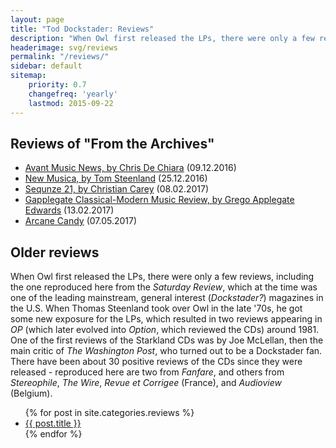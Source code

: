 ```yaml
---
layout: page
title: "Tod Dockstader: Reviews"
description: "When Owl first released the LPs, there were only a few reviews. When Thomas Steenland took over Owl in the late '70s, he got some new exposure for the LPs, abd one of the first reviews of the Starkland CDs was by Joe McLellan, then the main critic of The Washington Post, who turned out to be a Dockstader fan."
headerimage: svg/reviews
permalink: "/reviews/"
sidebar: default
sitemap:
    priority: 0.7
    changefreq: 'yearly'
    lastmod: 2015-09-22
---
```


Reviews of "From the Archives"
------------------------------

<ul>
    <li><a href="https://avantmusicnews.com/2016/12/09/todd-dockstader-from-the-archives-starkland-st226/">Avant Music News, by Chris De Chiara</a> (09.12.2016)</li>
    <li><a href="https://www.newmusicusa.org/projects/tod-dockstader-from-the-archives/">New Musica, by Tom Steenland</a> (25.12.2016)</li>
    <li><a href="http://www.sequenza21.com/cdreviews/2017/02/tod-dockstader-from-the-archives-starkland/">Sequnze 21, by Christian Carey</a> (08.02.2017)</li>
    <li><a href="https://classicalmodernmusic.blogspot.com/2017/02/tod-dockstader-from-archives.html">Gapplegate Classical-Modern Music Review, by Grego Applegate Edwards</a> (13.02.2017)</li>
    <li><a href="https://arcanecandy.com/2017/05/07/tod-dockstader-from-the-archives/">Arcane Candy</a> (07.05.2017)</li>
</ul>

Older reviews
-------------

When Owl first released the LPs, there were only a few reviews, including the one reproduced here from the *Saturday Review*, which at the time was one of  the leading mainstream, general interest (*Dockstader?*) magazines in the U.S. When Thomas Steenland took over Owl in the late '70s, he got some new exposure for the LPs, which resulted in two reviews appearing in *OP* (which later evolved into *Option*, which reviewed the CDs) around 1981. One of the first reviews of the Starkland CDs was by Joe McLellan, then the main critic of *The Washington Post*, who turned out to be a Dockstader fan. There have been about 30 positive reviews of the CDs since they were released - reproduced here are two from *Fanfare*, and others from *Stereophile*, *The Wire*, *Revue et Corrigee* (France), and *Audioview* (Belgium).

<ul>
    {% for post in site.categories.reviews %}
    <li><a href="{{ site.url }}{{ post.url }}">{{ post.title }}</a></li>
    {% endfor %}
</ul>

